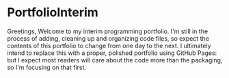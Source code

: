 # PortfolioInterim
Greetings,
Welcome to my interim programming portfolio. I'm still in the process of adding, cleaning up and organizing code files, so expect the contents of this portfolio to change from one day to the next. I ultimately intend to replace this with a proper, polished portfolio using GitHub Pages: but I expect most readers will care about the code more than the packaging, so I'm focusing on that first.
